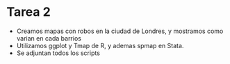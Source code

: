 # Tarea 2
* Creamos mapas con robos en la ciudad de Londres, y mostramos como varian en cada barrios
* Utilizamos ggplot y Tmap de R, y ademas spmap en Stata.
* Se adjuntan todos los scripts
